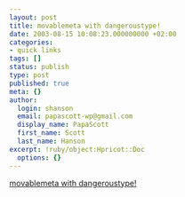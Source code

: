 ```yaml
---
layout: post
title: movablemeta with dangeroustype!
date: 2003-08-15 10:08:23.000000000 +02:00
categories:
- quick links
tags: []
status: publish
type: post
published: true
meta: {}
author:
  login: shanson
  email: papascott-wp@gmail.com
  display_name: PapaScott
  first_name: Scott
  last_name: Hanson
excerpt: !ruby/object:Hpricot::Doc
  options: {}
---
```

<p><a title="it's cool, man!" href="http://www.dangerousmeta.com/">movablemeta with dangeroustype!</a></p>
